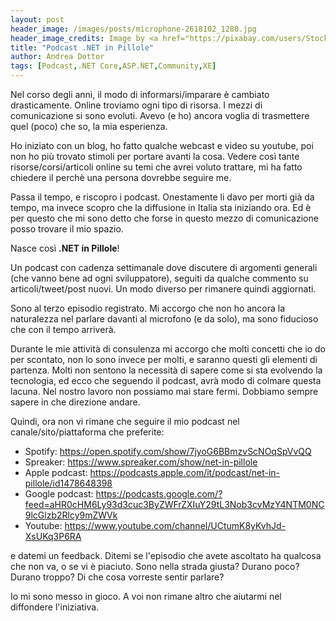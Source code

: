```yaml
---
layout: post
header_image: /images/posts/microphone-2618102_1280.jpg
header_image_credits: Image by <a href="https://pixabay.com/users/StockSnap-894430/?utm_source=link-attribution&amp;utm_medium=referral&amp;utm_campaign=image&amp;utm_content=2618102">StockSnap</a> from <a href="https://pixabay.com/?utm_source=link-attribution&amp;utm_medium=referral&amp;utm_campaign=image&amp;utm_content=2618102">Pixabay</a>
title: "Podcast .NET in Pillole"
author: Andrea Dottor
tags: [Podcast,.NET Core,ASP.NET,Community,XE]
---
```


Nel corso degli anni, il modo di informarsi/imparare è cambiato drasticamente. Online troviamo ogni tipo di risorsa. I mezzi di comunicazione si sono evoluti. Avevo (e ho) ancora voglia di trasmettere quel (poco) che so, la mia esperienza.

Ho iniziato con un blog, ho fatto qualche webcast e video su youtube, poi non ho più trovato stimoli per portare avanti la cosa. Vedere così tante risorse/corsi/articoli online su temi che avrei voluto trattare, mi ha fatto chiedere il perchè una persona dovrebbe seguire me.

Passa il tempo, e riscopro i podcast. Onestamente li davo per morti già da tempo, ma invece scopro che la diffusione in Italia sta iniziando ora. Ed è per questo che mi sono detto che forse in questo mezzo di comunicazione posso trovare il mio spazio.

Nasce così **.NET in Pillole**!

<!--more-->

Un podcast con cadenza settimanale dove discutere di argomenti generali (che vanno bene ad ogni sviluppatore), seguiti da qualche commento su articoli/tweet/post nuovi. Un modo diverso per rimanere quindi aggiornati.

Sono al terzo episodio registrato. Mi accorgo che non ho ancora la naturalezza nel parlare davanti al microfono (e da solo), ma sono fiducioso che con il tempo arriverà.

Durante le mie attività di consulenza mi accorgo che molti concetti che io do per scontato, non lo sono invece per molti, e saranno questi gli elementi di partenza. Molti non sentono la necessità di sapere come si sta evolvendo la tecnologia, ed ecco che seguendo il podcast, avrà modo di colmare questa lacuna. Nel nostro lavoro non possiamo mai stare fermi. Dobbiamo sempre sapere in che direzione andare.

Quindi, ora non vi rimane che seguire il mio podcast nel canale/sito/piattaforma che preferite:
- Spotify: https://open.spotify.com/show/7jyoG6BBmzvScNOqSpVvQQ
- Spreaker: https://www.spreaker.com/show/net-in-pillole
- Apple podcast: https://podcasts.apple.com/it/podcast/net-in-pillole/id1478648398
- Google podcast: https://podcasts.google.com/?feed=aHR0cHM6Ly93d3cuc3ByZWFrZXIuY29tL3Nob3cvMzY4NTM0NC9lcGlzb2Rlcy9mZWVk
- Youtube: https://www.youtube.com/channel/UCtumK8yKvhJd-XsUKq3P6RA

e datemi un feedback. Ditemi se l'episodio che avete ascoltato ha qualcosa che non va, o se vi è piaciuto. Sono nella strada giusta? Durano poco? Durano troppo? Di che cosa vorreste sentir parlare?

Io mi sono messo in gioco. A voi non rimane altro che aiutarmi nel diffondere l'iniziativa.
